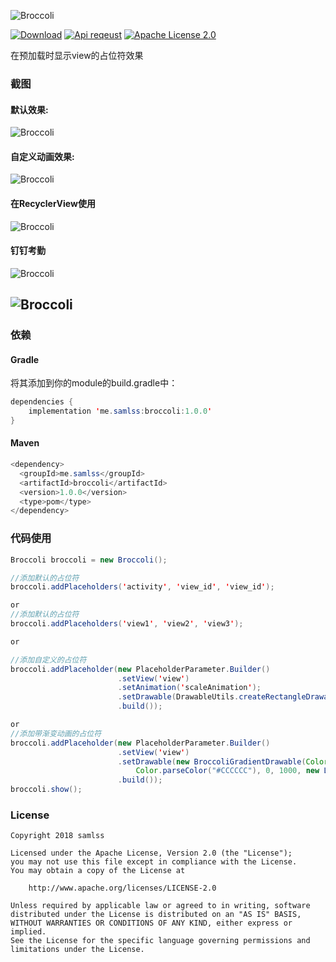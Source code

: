 ![Broccoli](https://github.com/samlss/Broccoli/blob/master/screenshots/Broccoli.png)

  [![Download](https://api.bintray.com/packages/samlss/maven/broccoli/images/download.svg?version=1.0.0)](https://bintray.com/samlss/maven/broccoli/1.0.0/link) [![Api reqeust](https://img.shields.io/badge/API-11+-brightgreen.svg?style=flat)](https://android-arsenal.com/api?level=11#l11)    [![Apache License 2.0](https://img.shields.io/hexpm/l/plug.svg)](https://github.com/samlss/Broccoli/blob/master/LICENSE) 

在预加载时显示view的占位符效果

### 截图
#### 默认效果:

![Broccoli](https://github.com/samlss/Broccoli/blob/master/screenshots/screenshot1.gif)


#### 自定义动画效果:
![Broccoli](https://github.com/samlss/Broccoli/blob/master/screenshots/screenshot2.gif)

#### 在RecyclerView使用
![Broccoli](https://github.com/samlss/Broccoli/blob/master/screenshots/screenshot3.gif)


#### 钉钉考勤
![Broccoli](https://github.com/samlss/Broccoli/blob/master/screenshots/screenshot4.png) 

![Broccoli](https://github.com/samlss/Broccoli/blob/master/screenshots/screenshot5.png)
------
### 依赖

#### Gradle
将其添加到你的module的build.gradle中： 

  ```java
  dependencies {
      implementation 'me.samlss:broccoli:1.0.0'
  }
  ```

#### Maven
```java
<dependency>
  <groupId>me.samlss</groupId>
  <artifactId>broccoli</artifactId>
  <version>1.0.0</version>
  <type>pom</type>
</dependency>
```

### 代码使用

```java
Broccoli broccoli = new Broccoli();

//添加默认的占位符
broccoli.addPlaceholders('activity', 'view_id', 'view_id'); 

or 
//添加默认的占位符
broccoli.addPlaceholders('view1', 'view2', 'view3'); 

or 

//添加自定义的占位符
broccoli.addPlaceholder(new PlaceholderParameter.Builder()
                        .setView('view')
                        .setAnimation('scaleAnimation');
                        .setDrawable(DrawableUtils.createRectangleDrawable(placeHolderColor, 0))
                        .build()); 

or
//添加带渐变动画的占位符
broccoli.addPlaceholder(new PlaceholderParameter.Builder()
                        .setView('view')
                        .setDrawable(new BroccoliGradientDrawable(Color.parseColor("#DDDDDD"),
                            Color.parseColor("#CCCCCC"), 0, 1000, new LinearInterpolator())
                        .build()); 
broccoli.show();
```



### License

```
Copyright 2018 samlss

Licensed under the Apache License, Version 2.0 (the "License");
you may not use this file except in compliance with the License.
You may obtain a copy of the License at

    http://www.apache.org/licenses/LICENSE-2.0

Unless required by applicable law or agreed to in writing, software
distributed under the License is distributed on an "AS IS" BASIS,
WITHOUT WARRANTIES OR CONDITIONS OF ANY KIND, either express or implied.
See the License for the specific language governing permissions and
limitations under the License.
```
